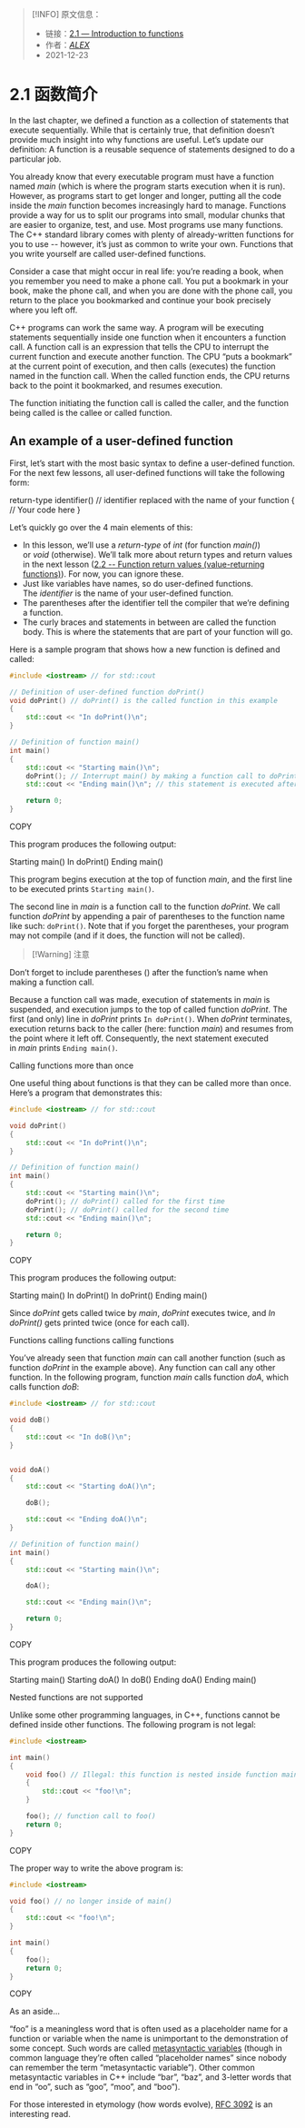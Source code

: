 > [!INFO] 原文信息：
> - 链接：[2.1 — Introduction to functions](https://www.learncpp.com/cpp-tutorial/introduction-to-functions/)
> - 作者：[_ALEX_](https://www.learncpp.com/author/Alex/ "View all posts by Alex")  
> - 2021-12-23
# 2.1 函数简介
In the last chapter, we defined a function as a collection of statements that execute sequentially. While that is certainly true, that definition doesn’t provide much insight into why functions are useful. Let’s update our definition: A function is a reusable sequence of statements designed to do a particular job.

You already know that every executable program must have a function named _main_ (which is where the program starts execution when it is run). However, as programs start to get longer and longer, putting all the code inside the _main_ function becomes increasingly hard to manage. Functions provide a way for us to split our programs into small, modular chunks that are easier to organize, test, and use. Most programs use many functions. The C++ standard library comes with plenty of already-written functions for you to use -- however, it’s just as common to write your own. Functions that you write yourself are called user-defined functions.

Consider a case that might occur in real life: you’re reading a book, when you remember you need to make a phone call. You put a bookmark in your book, make the phone call, and when you are done with the phone call, you return to the place you bookmarked and continue your book precisely where you left off.

C++ programs can work the same way. A program will be executing statements sequentially inside one function when it encounters a function call. A function call is an expression that tells the CPU to interrupt the current function and execute another function. The CPU “puts a bookmark” at the current point of execution, and then calls (executes) the function named in the function call. When the called function ends, the CPU returns back to the point it bookmarked, and resumes execution.

The function initiating the function call is called the caller, and the function being called is the callee or called function.

## An example of a user-defined function

First, let’s start with the most basic syntax to define a user-defined function. For the next few lessons, all user-defined functions will take the following form:

return-type identifier() // identifier replaced with the name of your function
{
// Your code here
}

Let’s quickly go over the 4 main elements of this:

-   In this lesson, we’ll use a _return-type_ of _int_ (for function _main()_) or _void_ (otherwise). We’ll talk more about return types and return values in the next lesson ([2.2 -- Function return values (value-returning functions)](https://www.learncpp.com/cpp-tutorial/function-return-values-value-returning-functions/)). For now, you can ignore these.
-   Just like variables have names, so do user-defined functions. The _identifier_ is the name of your user-defined function.
-   The parentheses after the identifier tell the compiler that we’re defining a function.
-   The curly braces and statements in between are called the function body. This is where the statements that are part of your function will go.

Here is a sample program that shows how a new function is defined and called:

```cpp
#include <iostream> // for std::cout

// Definition of user-defined function doPrint()
void doPrint() // doPrint() is the called function in this example
{
    std::cout << "In doPrint()\n";
}

// Definition of function main()
int main()
{
    std::cout << "Starting main()\n";
    doPrint(); // Interrupt main() by making a function call to doPrint().  main() is the caller.
    std::cout << "Ending main()\n"; // this statement is executed after doPrint() ends

    return 0;
}
```

COPY

This program produces the following output:

Starting main()
In doPrint()
Ending main()

This program begins execution at the top of function _main_, and the first line to be executed prints `Starting main()`.

The second line in _main_ is a function call to the function _doPrint_. We call function _doPrint_ by appending a pair of parentheses to the function name like such: `doPrint()`. Note that if you forget the parentheses, your program may not compile (and if it does, the function will not be called).

> [!Warning] 注意

Don’t forget to include parentheses () after the function’s name when making a function call.

Because a function call was made, execution of statements in _main_ is suspended, and execution jumps to the top of called function _doPrint_. The first (and only) line in _doPrint_ prints `In doPrint()`. When _doPrint_ terminates, execution returns back to the caller (here: function _main_) and resumes from the point where it left off. Consequently, the next statement executed in _main_ prints `Ending main()`.

Calling functions more than once

One useful thing about functions is that they can be called more than once. Here’s a program that demonstrates this:

```cpp
#include <iostream> // for std::cout

void doPrint()
{
    std::cout << "In doPrint()\n";
}

// Definition of function main()
int main()
{
    std::cout << "Starting main()\n";
    doPrint(); // doPrint() called for the first time
    doPrint(); // doPrint() called for the second time
    std::cout << "Ending main()\n";

    return 0;
}
```

COPY

This program produces the following output:

Starting main()
In doPrint()
In doPrint()
Ending main()

Since _doPrint_ gets called twice by _main_, _doPrint_ executes twice, and _In doPrint()_ gets printed twice (once for each call).

Functions calling functions calling functions

You’ve already seen that function _main_ can call another function (such as function _doPrint_ in the example above). Any function can call any other function. In the following program, function _main_ calls function _doA_, which calls function _doB_:

```cpp
#include <iostream> // for std::cout

void doB()
{
    std::cout << "In doB()\n";
}


void doA()
{
    std::cout << "Starting doA()\n";

    doB();

    std::cout << "Ending doA()\n";
}

// Definition of function main()
int main()
{
    std::cout << "Starting main()\n";

    doA();

    std::cout << "Ending main()\n";

    return 0;
}
```

COPY

This program produces the following output:

Starting main()
Starting doA()
In doB()
Ending doA()
Ending main()

Nested functions are not supported

Unlike some other programming languages, in C++, functions cannot be defined inside other functions. The following program is not legal:

```cpp
#include <iostream>

int main()
{
    void foo() // Illegal: this function is nested inside function main()
    {
        std::cout << "foo!\n";
    }

    foo(); // function call to foo()
    return 0;
}
```

COPY

The proper way to write the above program is:

```cpp
#include <iostream>

void foo() // no longer inside of main()
{
    std::cout << "foo!\n";
}

int main()
{
    foo();
    return 0;
}
```

COPY

As an aside…

“foo” is a meaningless word that is often used as a placeholder name for a function or variable when the name is unimportant to the demonstration of some concept. Such words are called [metasyntactic variables](https://en.wikipedia.org/wiki/Metasyntactic_variable) (though in common language they’re often called “placeholder names” since nobody can remember the term “metasyntactic variable”). Other common metasyntactic variables in C++ include “bar”, “baz”, and 3-letter words that end in “oo”, such as “goo”, “moo”, and “boo”).

For those interested in etymology (how words evolve), [RFC 3092](https://datatracker.ietf.org/doc/html/rfc3092) is an interesting read.